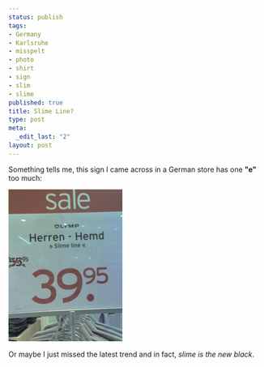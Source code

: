 ```yaml
--- 
status: publish
tags: 
- Germany
- Karlsruhe
- misspelt
- photo
- shirt
- sign
- slim
- slime
published: true
title: Slime Line?
type: post
meta: 
  _edit_last: "2"
layout: post
---
```

Something tells me, this sign I came across in a German store has one <strong>"e"</strong> too much:

<a href='/media/wp/2008/04/slime-line.jpg'><img src="/media/wp/2008/04/slime-line-225x300.jpg" alt="" title="Slime Line" width="225" height="300" class="alignnone size-medium wp-image-1270" /></a>

Or maybe I just missed the latest trend and in fact, <em>slime is the new black</em>.
